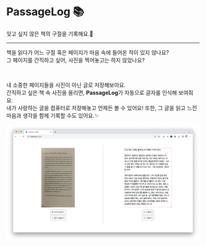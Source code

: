# PassageLog 📚
잊고 싶지 않은 책의 구절을 기록해요.📝

---

책을 읽다가 어느 구절 혹은 페이지가 마음 속에 들어온 적이 있지 않나요?<br>
그 페이지를 간직하고 싶어, 사진을 찍어놓고는 하지 않았나요? 

<br>

내 소중한 페이지들을 사진이 아닌 글로 저장해보아요. <br>
간직하고 싶은 책 속 사진을 올리면, **PassageLog**가 자동으로 글자를 인식해 보여줘요. <br>
내가 사랑하는 글을 컴퓨터로 저장해놓고 언제든 볼 수 있어요! 또한, 그 글을 읽고 느낀 마음과 생각을 함께 기록할 수도 있어요.✨

<img src='./.images/preview.png'>